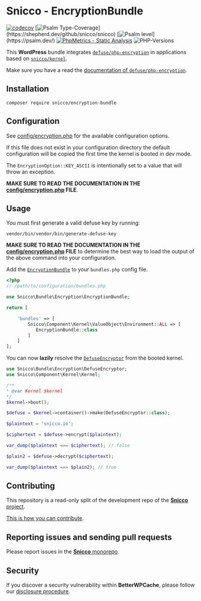 # Snicco - EncryptionBundle

[![codecov](https://img.shields.io/badge/Coverage-100%25-success
)](https://codecov.io/gh/snicco/snicco)
[![Psalm Type-Coverage](https://shepherd.dev/github/snicco/snicco/coverage.svg?)](https://shepherd.dev/github/snicco/snicco)
[![Psalm level](https://shepherd.dev/github/snicco/snicco/level.svg?)](https://psalm.dev/)
[![PhpMetrics - Static Analysis](https://img.shields.io/badge/PhpMetrics-Static_Analysis-2ea44f)](https://snicco.github.io/snicco/phpmetrics/EncryptionBundle/index.html)
![PHP-Versions](https://img.shields.io/badge/PHP-%5E7.4%7C%5E8.0%7C%5E8.1-blue)

This **WordPress** bundle integrates [`defuse/php-encryption`](https://github.com/defuse/php-encryption) in applications based on [`snicco/kernel`](https://github.com/snicco/kernel).

Make sure you have a read the [documentation of `defuse/php-encryption`](https://github.com/defuse/php-encryption/blob/master/docs/Tutorial.md).

## Installation

```shell
composer require snicco/encryption-bundle
```

## Configuration

See [config/encryption.php](config/encryption.php) for the available configuration options.

If this file does not exist in your configuration directory the default configuration will be copied
the first time the kernel is booted in dev mode.

The `EncryptionOption::KEY_ASCII` is intentionally set to a value that will throw an exception.

**MAKE SURE TO READ THE DOCUMENTATION IN THE [config/encryption.php](config/encryption.php) FILE**.

## Usage

You must first generate a valid defuse key by running:

```shell
vendor/bin/vendor/bin/generate-defuse-key
```

**MAKE SURE TO READ THE DOCUMENTATION IN THE [config/encryption.php](config/encryption.php) FILE** to determine the best
way to load the output of the above command into your configuration.

Add the [`EncryptionBundle`](src/EncryptionBundle.php) to your `bundles.php`
config file.

```php
<?php
// /path/to/configuration/bundles.php

use Snicco\Bundle\Encryption\EncryptionBundle;

return [

    'bundles' => [
        Snicco\Component\Kernel\ValueObject\Environment::ALL => [
           EncryptionBundle::class
        ]
    ]
];

```
You can now **lazily** resolve the [`DefuseEncryptor`](src/DefuseEncryptor.php) from the booted kernel.

```php
use Snicco\Bundle\Encryption\DefuseEncryptor;
use Snicco\Component\Kernel\Kernel;

/**
* @var Kernel $kernel
*/
$kernel->boot();

$defuse = $kernel->container()->make(DefuseEncryptor::class);

$plaintext = 'snicco.io';

$ciphertext = $defuse->encrypt($plaintext);

var_dump($plaintext === $ciphertext); // false

$plain2 = $defuse->decrypt($ciphertext);

var_dump($plaintext === $plain2); // true
```

## Contributing

This repository is a read-only split of the development repo of the [**Snicco** project](https://github.com/snicco/snicco).

[This is how you can contribute](https://github.com/snicco/snicco/blob/master/CONTRIBUTING.md).

## Reporting issues and sending pull requests

Please report issues in the
[**Snicco** monorepo](https://github.com/snicco/snicco/blob/master/CONTRIBUTING.md##using-the-issue-tracker).

## Security

If you discover a security vulnerability within **BetterWPCache**, please follow
our [disclosure procedure](https://github.com/snicco/snicco/blob/master/SECURITY.md).
